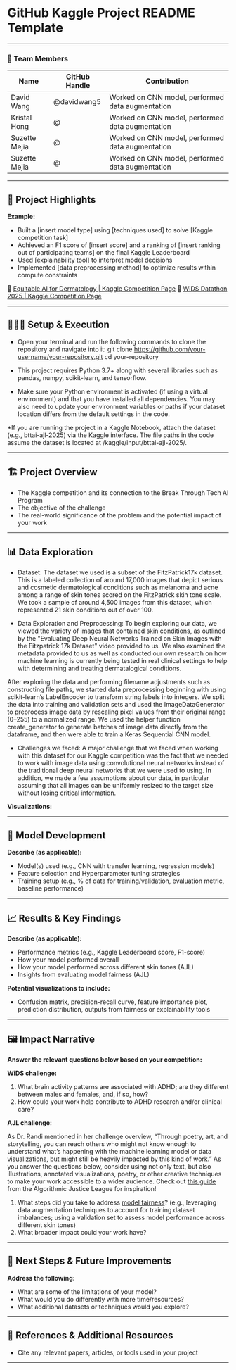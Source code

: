 # GitHub Kaggle Project README Template

---

### **👥 Team Members**

| Name | GitHub Handle | Contribution |
| ----- | ----- | ----- |
| David Wang | @davidwang5 | Worked on CNN model, performed data augmentation |
| Kristal Hong | @ | Worked on CNN model, performed data augmentation |
| Suzette Mejia | @ | Worked on CNN model, performed data augmentation |
| Suzette Mejia | @ | Worked on CNN model, performed data augmentation |


---

## **🎯 Project Highlights**

**Example:**

* Built a \[insert model type\] using \[techniques used\] to solve \[Kaggle competition task\]
* Achieved an F1 score of \[insert score\] and a ranking of \[insert ranking out of participating teams\] on the final Kaggle Leaderboard
* Used \[explainability tool\] to interpret model decisions
* Implemented \[data preprocessing method\] to optimize results within compute constraints

🔗 [Equitable AI for Dermatology | Kaggle Competition Page](https://www.kaggle.com/competitions/bttai-ajl-2025/overview)
🔗 [WiDS Datathon 2025 | Kaggle Competition Page](https://www.kaggle.com/competitions/widsdatathon2025/overview)

---

## **👩🏽‍💻 Setup & Execution**

* Open your terminal and run the following commands to clone the repository and navigate into it:
git clone https://github.com/your-username/your-repository.git
cd your-repository

* This project requires Python 3.7+ along with several libraries such as pandas, numpy, scikit-learn, and tensorflow.
  
* Make sure your Python environment is activated (if using a virtual environment) and that you have installed all dependencies. You may also need to update your environment variables or paths if your dataset location differs from the default settings in the code.
  
*If you are running the project in a Kaggle Notebook, attach the dataset (e.g., bttai-ajl-2025) via the Kaggle interface. The file paths in the code assume the dataset is located at /kaggle/input/bttai-ajl-2025/.

---

## **🏗️ Project Overview**

* The Kaggle competition and its connection to the Break Through Tech AI Program
* The objective of the challenge
* The real-world significance of the problem and the potential impact of your work

---

## **📊 Data Exploration**

* Dataset: The dataset we used is a subset of the FitzPatrick17k dataset. This is a labeled collection of around 17,000 images that depict serious and cosmetic dermatological conditions such as melanoma and acne among a range of skin tones scored on the FitzPatrick skin tone scale. We took a sample of around 4,500 images from this dataset, which represented 21 skin conditions out of over 100.

* Data Exploration and Preprocessing: To begin exploring our data, we viewed the variety of images that contained skin conditions, as outlined by the "Evaluating Deep Neural Networks Trained on Skin Images with the Fitzpatrick 17k Dataset" video provided to us. We also examined the metadata provided to us as well as conducted our own research on how machine learning is currently being tested in real clinical settings to help with determining and treating dermatalogical conditions.

After exploring the data and performing filename adjustments such as constructing file paths, we started data preprocessing beginning with using scikit-learn’s LabelEncoder to transform string labels into integers. We split the data into training and validation sets and used the ImageDataGenerator to preprocess image data by rescaling pixel values from their original range (0–255) to a normalized range. We used the helper function create_generator to generate batches of image data directly from the dataframe, and then were able to train a Keras Sequential CNN model.
  
* Challenges we faced: A major challenge that we faced when working with this dataset for our Kaggle competition was the fact that we needed to work with image data using convolutional neural networks instead of the traditional deep neural networks that we were used to using. In addition, we made a few assumptions about our data, in particular assuming that all images can be uniformly resized to the target size without losing critical information.

**Visualizations:**



---

## **🧠 Model Development**

**Describe (as applicable):**

* Model(s) used (e.g., CNN with transfer learning, regression models)
* Feature selection and Hyperparameter tuning strategies
* Training setup (e.g., % of data for training/validation, evaluation metric, baseline performance)

---

## **📈 Results & Key Findings**

**Describe (as applicable):**

* Performance metrics (e.g., Kaggle Leaderboard score, F1-score)
* How your model performed overall
* How your model performed across different skin tones (AJL)
* Insights from evaluating model fairness (AJL)

**Potential visualizations to include:**

* Confusion matrix, precision-recall curve, feature importance plot, prediction distribution, outputs from fairness or explainability tools

---

## **🖼️ Impact Narrative**

**Answer the relevant questions below based on your competition:**

**WiDS challenge:**

1. What brain activity patterns are associated with ADHD; are they different between males and females, and, if so, how?
2. How could your work help contribute to ADHD research and/or clinical care?

**AJL challenge:**

As Dr. Randi mentioned in her challenge overview, “Through poetry, art, and storytelling, you can reach others who might not know enough to understand what’s happening with the machine learning model or data visualizations, but might still be heavily impacted by this kind of work.”
As you answer the questions below, consider using not only text, but also illustrations, annotated visualizations, poetry, or other creative techniques to make your work accessible to a wider audience.
Check out [this guide](https://drive.google.com/file/d/1kYKaVNR\_l7Abx2kebs3AdDi6TlPviC3q/view) from the Algorithmic Justice League for inspiration!

1. What steps did you take to address [model fairness](https://haas.berkeley.edu/wp-content/uploads/What-is-fairness_-EGAL2.pdf)? (e.g., leveraging data augmentation techniques to account for training dataset imbalances; using a validation set to assess model performance across different skin tones)
2. What broader impact could your work have?

---

## **🚀 Next Steps & Future Improvements**

**Address the following:**

* What are some of the limitations of your model?
* What would you do differently with more time/resources?
* What additional datasets or techniques would you explore?

---

## **📄 References & Additional Resources**

* Cite any relevant papers, articles, or tools used in your project

---

